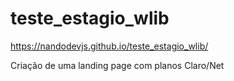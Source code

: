 # teste_estagio_wlib
https://nandodevjs.github.io/teste_estagio_wlib/

Criação de uma landing page com planos Claro/Net
